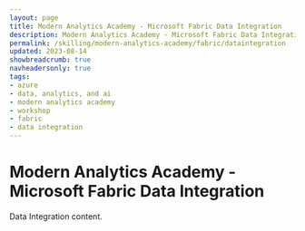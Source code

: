 ```yaml
---
layout: page
title: Modern Analytics Academy - Microsoft Fabric Data Integration
description: Modern Analytics Academy - Microsoft Fabric Data Integration
permalink: /skilling/modern-analytics-academy/fabric/dataintegration
updated: 2023-08-14
showbreadcrumb: true
navheadersonly: true
tags:
- azure
- data, analytics, and ai
- modern analytics academy
- workshop
- fabric
- data integration
---
```


# Modern Analytics Academy - Microsoft Fabric Data Integration

Data Integration content.
